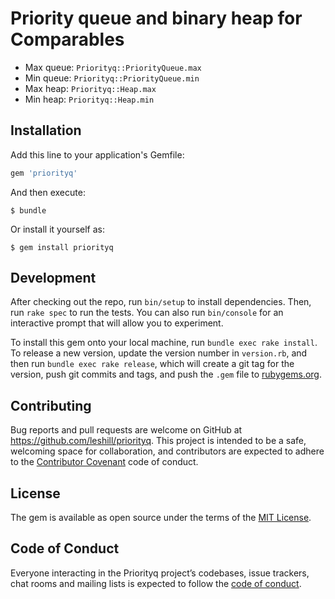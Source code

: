 # Priority queue and binary heap for Comparables

* Max queue: `Priorityq::PriorityQueue.max`
* Min queue: `Priorityq::PriorityQueue.min`
* Max heap: `Priorityq::Heap.max`
* Min heap: `Priorityq::Heap.min`

## Installation

Add this line to your application's Gemfile:

```ruby
gem 'priorityq'
```

And then execute:

    $ bundle

Or install it yourself as:

    $ gem install priorityq

## Development

After checking out the repo, run `bin/setup` to install dependencies. Then, run `rake spec` to run the tests. You can also run `bin/console` for an interactive prompt that will allow you to experiment.

To install this gem onto your local machine, run `bundle exec rake install`. To release a new version, update the version number in `version.rb`, and then run `bundle exec rake release`, which will create a git tag for the version, push git commits and tags, and push the `.gem` file to [rubygems.org](https://rubygems.org).

## Contributing

Bug reports and pull requests are welcome on GitHub at https://github.com/leshill/priorityq. This project is intended to be a safe, welcoming space for collaboration, and contributors are expected to adhere to the [Contributor Covenant](http://contributor-covenant.org) code of conduct.

## License

The gem is available as open source under the terms of the [MIT License](https://opensource.org/licenses/MIT).

## Code of Conduct

Everyone interacting in the Priorityq project’s codebases, issue trackers, chat rooms and mailing lists is expected to follow the [code of conduct](https://github.com/leshill/priorityq/blob/master/CODE_OF_CONDUCT.md).
